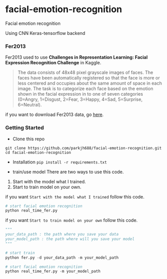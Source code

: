 # facial-emotion-recognition
Facial emotion recognition 

Using CNN Keras-tensorflow backend

### Fer2013
Fer2013 used to use **Challenges in Representation Learning: Facial Expression Recognition Challenge** in Kaggle.

> The data consists of 48x48 pixel grayscale images of faces. 
> The faces have been automatically registered so that the face is more or less centered and occupies about the same amount of space in each image. 
> The task is to categorize each face based on the emotion shown in the facial expression in to one of seven categories 
> (0=Angry, 1=Disgust, 2=Fear, 3=Happy, 4=Sad, 5=Surprise, 6=Neutral).

if you want to download Fer2013 data, go [here](https://www.kaggle.com/c/challenges-in-representation-learning-facial-expression-recognition-challenge/data).


### Getting Started
* Clone this repo
```
git clone https://github.com/parkjh688/facial-emotion-recognition.git
cd facial-emotion-recognition
```

* Installation
`pip install -r requirements.txt`

* train/use model
There are two ways to use this code.
1) Start with the model what I trained.
2) Start to train model on your own.

if you want `Start with the model what I trained` follow this code.

```python
# start facial emotion recognition
python real_time_fer.py
```

if you want `Start to train model on your own` follow this code.
```python
"""
your_data_path : the path where you save your data
your_model_path : the path where will you save your model
"""

# start train
python fer.py -d your_data_path -m your_model_path

# start facial emotion recognition
python real_time_fer.py -m your_model_path
```
